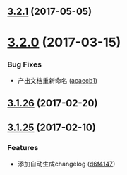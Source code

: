 <a name="3.2.1"></a>
## [3.2.1](https://github.com/iuap-design/neoui-kero-mixin/compare/v3.2.0...v3.2.1) (2017-05-05)



<a name="3.2.0"></a>
# [3.2.0](https://github.com/iuap-design/neoui-kero-mixin/compare/v3.1.26...v3.2.0) (2017-03-15)


### Bug Fixes

* 产出文档重新命名 ([acaecb1](https://github.com/iuap-design/neoui-kero-mixin/commit/acaecb1))



<a name="3.1.26"></a>
## [3.1.26](https://github.com/iuap-design/neoui-kero-mixin/compare/v3.1.25...v3.1.26) (2017-02-20)



<a name="3.1.25"></a>
## [3.1.25](https://github.com/iuap-design/neoui-kero-mixin/compare/d6f4147...v3.1.25) (2017-02-10)


### Features

* 添加自动生成changelog ([d6f4147](https://github.com/iuap-design/neoui-kero-mixin/commit/d6f4147))



